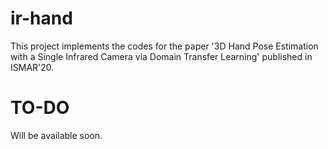 # ir-hand
This project implements the codes for the paper '3D Hand Pose Estimation with a Single Infrared Camera via Domain Transfer Learning' published in ISMAR'20.

# TO-DO
Will be available soon.
